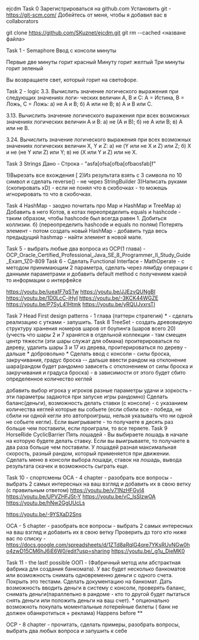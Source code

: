 ejcdm
Task 0
Зарегистрироваться на github.com Установить git - https://git-scm.com/ Добейтесь от меня, чтобы я добавил вас в collaborators

git clone https://github.com/SKuznet/ejcdm.git git rm --cached <назване файла>

Task 1 - Semaphore
Ввод с консоли минуты

Первые две минуты горит красный Минуту горит желтый Три минуты горит зеленый

Вы возвращаете свет, который горит на светофоре.

Task 2 - logic
3.3. Вычислить значение логического выражения при следующих значениях логи- ческих величин А, В и С: А = Истина, В = Ложь, С = Ложь: а) не А и В; б) А или не В; в) А и В или С.

3.13. Вычислить значение логического выражения при всех возможных значениях логических величин А и В: а) не (А и В); б) не А или В; в) А или не В.

3.24. Вычислить значение логического выражения при всех возможных значениях логических величин X, Y и Z: а) не (Y или не X и Z) или Z; б) X и не (не Y или Z) или Y; в) не (X или Y и Z) или не X.

Task 3 Strings
Дано - Строка - "asfa[ofsa[ofba[ofbaosfab[f"

1)Вырезать все вхождения [ 2)Из результата взять с 3 символа по 10 символ и сделать reverse() - не через StringBuilder 3)Написать руками (скопировать xD) - если не понял что в скобочках - то можешь игнорировать то что в скобочках.

Task 4
HashMap - заодно почитать про Map и HashMap и TreeMap
а) Добавить в него Котов, в котах переопределить equals и hashcode - таким образом, чтобы hashcode был всегда равен 1. Добиться коллизии. б) (переопределить hashcode и equals по полям) Потерять элемент - потом создать новый HashMap - добавить туда весь предыдущий hashmap - найти элемент в новой мапе.

Task 5 - выбрать любые два вопроса из OCP(1 глава) - OCP_Oracle_Certified_Professional_Java_SE_8_Programmer_II_Study_Guide_Exam_1Z0-809
Task 6 - Сделать Functional Interface - MathOperate - с методом принимающим 2 параметра, сделать через лямбду операции
с данными параметрами и добавить default method с получением какой то информации о интерфейсе

https://youtu.be/iuea1F7qSTw https://youtu.be/JJEzvQUNgBI https://youtu.be/1D0LcC-jHyI https://youtu.be/-3KCK44WGZE https://youtu.be/P7SyL41Htmk https://youtu.be/yRQUJvxrsTI

Task 7 Head First design patterns - 1 глава (паттерн стратегия) * - сделать реализацию с утками - запушить.
Task 8 TreeSet - создать древовидную структуру хранения номеров шаров от боулинга (шаров всего 20) (учесть что шары 2 и 7 хранятся
в отдельной коллекции - там смещен центр тяжести (эти шары служат для обмана) проитерироваться по дереву, удалить шары 3 и 17 из дерева, проитерироваться по дереву - дальше * добровольно * Сделать ввод с консоли - силы броска, закручивания, градус броска -- дальше ввести рандом на отклонение шара(рандом будет рандомно зависеть с отклонением от силы броска и закручивания и градуса броска) - в зависимости от этого будет сбито определенное количество кеглей

добавить выбор игрока у игроков разные параметры удачи и зоркость - эти параметры задаются при запуске игры рандомно) Сделать баланс(деньги), возможность делать ставки (с консоли) - с указанием количества кеглей которые вы собьете (если сбили все - победа, не сбили ни одной кегли это автопроигрыш, нельзя указывать что ни одной не собьете кегли). Если выигрываете - то получаете в десять раз больше чем поставили, если проиграли, то все теряете.
Task 9 HorseRide CyclicBarrier Пять лошадей - Вы выбираете лошадь в начале на которую будете делать ставку.
Если вы выигрываете, то получаете в два раза больше чем поставили. У лошадей разная максимальная скорость, разный рандом, который применяется при движении. Сделать меню в консоли выбора лошади, ставок на лошадь, вывода результата скачек и возможность сыграть еще.

Task 10 - спортсмены
OCA - 4 chapter - разобрать все вопросы - выбрать 2 самых интересных на ваш взгляд и добавить их в свою ветку (с правильным ответом)
https://youtu.be/v71NzHFGyI4 https://youtu.be/UPVZHFJSt-Y https://youtu.be/vC_IsSlzwOA https://youtu.be/hNw2GgUUcLs

https://youtu.be/-9YSXaD2Sns

OCA - 5 chapter - разобрать все вопросы - выбрать 2 самых интересных на ваш взгляд и добавить их в свою ветку
Проверить дз того кто ниже вас по списку - https://docs.google.com/spreadsheets/d/1ZTd8aRqlG4qre7YKsRUvNGw0ho4zwD15CM6hJ6iE6W0/edit?usp=sharing https://youtu.be/_g1u_DieMK0

Task 11 - the last! possible
ООП - (Фабричный метод или абстрактная фабрика для создания банкомата). У вас будет несколько банкоматов или возможность снимать одновременно деньги с одного счета. Покрыть это тестами. Сделать документацию на банкомат. Дать возможность вводить деньги в систему с консоли, проверять баланс, снимать деньги(параллельно в рандоме - кто то другой будет пытаться снять деньги или положить деньги на ваш счет). * опционально возможноть покупать моментальные лотерейные билеты ( банк не должен обанкротиться + реклама) Happens before **

OCP - 8 chapter - прочитать, сделать примеры, разобрать вопросы, выбрать два любых вопроса и запушить к себе
